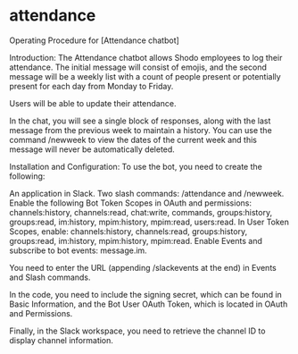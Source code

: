 # attendance

Operating Procedure for [Attendance chatbot]

Introduction:
The Attendance chatbot allows Shodo employees to log their attendance. The initial message will consist of emojis, 
and the second message will be a weekly list with a count of people present or potentially present for each day from Monday to Friday.

Users will be able to update their attendance.

In the chat, you will see a single block of responses, along with the last message from the previous week to maintain a history. 
You can use the command /newweek to view the dates of the current week and this message will never be automatically deleted.


Installation and Configuration:
To use the bot, you need to create the following:

An application in Slack.
Two slash commands: /attendance and /newweek.
Enable the following Bot Token Scopes in OAuth and permissions: channels:history, channels:read, chat:write, commands, groups:history, groups:read, im:history, mpim:history, mpim:read, users:read.
In User Token Scopes, enable: channels:history, channels:read, groups:history, groups:read, im:history, mpim:history, mpim:read.
Enable Events and subscribe to bot events: message.im.

You need to enter the URL (appending /slackevents at the end) in Events and Slash commands.

In the code, you need to include the signing secret, which can be found in Basic Information, 
and the Bot User OAuth Token, which is located in OAuth and Permissions.

Finally, in the Slack workspace, you need to retrieve the channel ID to display channel information.
